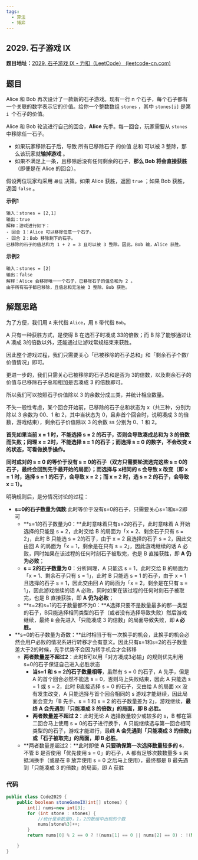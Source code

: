 ```yaml
---
tags:
  - 算法
  - 博弈  
---
```


##  2029. 石子游戏 IX

**题目地址：**[2029. 石子游戏 IX - 力扣（LeetCode） (leetcode-cn.com)](https://leetcode-cn.com/problems/stone-game-ix/)

## 题目

Alice 和 Bob 再次设计了一款新的石子游戏。现有一行 n 个石子，每个石子都有一个关联的数字表示它的价值。给你一个整数数组 `stones` ，其中 `stones[i]` 是第 `i `个石子的价值。

Alice 和 Bob 轮流进行自己的回合，**Alice** 先手。每一回合，玩家需要从 `stones` 中移除任一石子。

- 如果玩家移除石子后，导致 所有已移除石子 的价值 总和 可以被 3 整除，那么该玩家就**输掉游戏** 。
- 如果不满足上一条，且移除后没有任何剩余的石子，**那么 Bob 将会直接获胜**（即便是在 Alice 的回合）。

假设两位玩家均采用 `最佳` 决策。如果 Alice 获胜，返回 `true` ；如果 Bob 获胜，返回 `false` 。

**示例1**

```
输入：stones = [2,1]
输出：true
解释：游戏进行如下：
- 回合 1：Alice 可以移除任意一个石子。
- 回合 2：Bob 移除剩下的石子。 
已移除的石子的值总和为 1 + 2 = 3 且可以被 3 整除。因此，Bob 输，Alice 获胜。
```

**示例2**

```
输入：stones = [2]
输出：false
解释：Alice 会移除唯一一个石子，已移除石子的值总和为 2 。 
由于所有石子都已移除，且值总和无法被 3 整除，Bob 获胜。
```

## 解题思路

为了方便，我们用 `A` 来代指 `Alice`，用 `B` 带代指 `Bob`。

A 只有一种获胜方式，是使得 B 在选石子时凑成 33的倍数；而 B 除了能够通过让 A 凑成 3的倍数以外，还能通过让游戏常规结束来获胜。

因此整个游戏过程，我们只需要关心「已被移除的石子总和」和「剩余石子个数/价值情况」即可。

更进一步的，我们只需关心已被移除的石子总和是否为 3的倍数，以及剩余石子的价值与已移除石子总和相加是否凑成 3 的倍数即可。

所以我们可以按照石子价值除以 3 的余数分成三类，并统计相应数量。

不失一般性考虑，某个回合开始前，已移除的石子总和状态为 x（共三种，分别为除以 3 余数为 00、1 和 2，其中当状态为 0，且非首个回合时，说明凑成 3 的倍数，游戏结束），剩余石子价值除以 3 的余数 ss 分别为 0、1 和 2。

**首先如果当前 x = 1 时，不能选择 s = 2 的石子，否则会导致凑成总和为 3 的倍数而失败；同理 x = 2时，不能选择 s = 1 的石子；而选择 s = 0 的数字，不会改变 x 的状态，可看做换手操作。**

**同时成对的 s = 0 的等价于没有 s = 0的石子（双方只需要轮流选完这些 s = 0的石子，最终会回到先手最开始的局面）；而选择与 x相同的 s 会导致 x 改变（即 x = 1 时，选择 s = 1 的石子，会导致 x = 2；而 x = 2 时，选 s = 2 的石子，会导致 x = 1）。**

明确规则后，是分情况讨论的过程：

- **s=0的石子数量为偶数**:此时等价于没有s=0的石子，只需要关心s=1和s=2即可
  - **s=1的石子数量为0：**此时意味着只有s=2的石子，此时意味着 A 开始选择的只能是 s = 2，此时交给 B 的局面为「x = 2、剩余石子只有 s = 2」，此时 B 只能选 s = 2的石子，由于 x = 2 且选择的石子 s = 2，因此交由回 A 的局面为「x = 1，剩余是在只有 s = 2」，因此游戏继续的话 A 必败，同时如果在该过程的任何时刻石子被取完，也是 B 直接获胜，即 **A 仍为必败**；
  - **s = 2的石子数量为 0**：分析同理，A 只能选 s = 1，此时交给 B 的局面为「x = 1、剩余石子只有 s = 1」，此时 B 只能选 s = 1 的石子，由于 x = 1 且选择的石子 s = 1，因此交由回 A 的局面为「x = 2，剩余是在只有 s = 1」，因此游戏继续的话 A 必败，同时如果在该过程的任何时刻石子被取完，也是 B 直接获胜，即 **A 仍为必败**；
  - **s=2和s=1的石子数量都不为0：**A选择只要不是数量最多的那一类型的石子，B只能选择相同类型的石子（或者没有选择导致失败）然后游戏继续，最终 `B` 会先进入「只能凑成 3 的倍数」的局面导致失败，即 **`A` 必胜。**
- **s=0的石子数量为奇数：**此时相当于有一次换手的机会，此换手的机会必然会用户必败的情况系进行转移才会有意义。因此只有s=1和s=2的石子数量差大于2的时候，先手优势不会因为转手机会才会转移
  - **两者数量差不超过2**：此时B可以用「对方凑成3必输」的规则优先利用s=0的石子保证自己进入必胜状态
    - **当s=1 和 s = 2的石子数量相等**，虽然有 s = 0 的石子，A 先手，但是 A 的首个回合必然不能选 s = 0，否则马上失败结束，因此 A 只能选 s = 1 或 s = 2，此时 B直接选择 s = 0 的石子，交由给 A 的局面 xx 没有发生改变，A 只能选择与首个回合相同的 s 游戏才能继续，因此局面会变为「B 先手、s = 1 和 s = 2 的石子数量差为 2」，游戏继续，**最终 A 会先遇到「只能凑成 3 的倍数」的局面，即 B 必胜。**
    - **两者数量差不超过 2**：此时无论 A 选择数量较少或较多的 s，B 都在第二回合马上使用 s = 0的石子进行换手，A 只能继续选与第一回合相同类型的的石子，游戏才能进行，最**终 A 会先遇到「只能凑成 3 的倍数」或「石子被取完」的局面，即 B 必胜**。
  - **两者数量差超过2：**此时即使 **A 只要确保第一次选择数量较多的 s**，不管 B 是否使用「优先使用 s = 0」的石子，A 都有足够次数数量多 s 来抵消换手（或是在 B 放弃使用 s = 0 之后马上使用），最终都是 B 最先遇到「只能凑成 3 的倍数」的局面，即 A 获胜

### 代码

```java
public class Code2029 {
    public boolean stoneGameIX(int[] stones) {
        int[] nums=new int[3];
        for (int stone : stones) {
            //统计是余数是0，1，2的数组中出现的个数
            nums[stone%3]++;
        }
        return nums[0] % 2 == 0 ? !(nums[1] == 0 || nums[2] == 0) : !(Math.abs(nums[1] - nums[2]) <= 2);

    }
}
```


